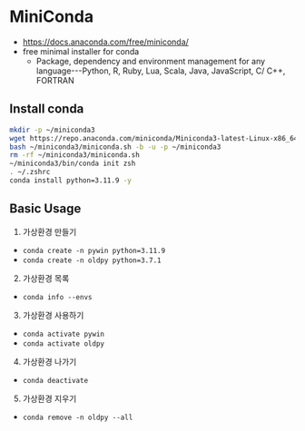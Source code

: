 # MiniConda
* https://docs.anaconda.com/free/miniconda/
* free minimal installer for conda
  * Package, dependency and environment management for any language---Python, R, Ruby, Lua, Scala, Java, JavaScript, C/ C++, FORTRAN

## Install conda
```sh
mkdir -p ~/miniconda3
wget https://repo.anaconda.com/miniconda/Miniconda3-latest-Linux-x86_64.sh -O ~/miniconda3/miniconda.sh
bash ~/miniconda3/miniconda.sh -b -u -p ~/miniconda3
rm -rf ~/miniconda3/miniconda.sh
~/miniconda3/bin/conda init zsh
. ~/.zshrc
conda install python=3.11.9 -y
```

## Basic Usage
1. 가상환경 만들기
  - `conda create -n pywin python=3.11.9`
  - `conda create -n oldpy python=3.7.1`
2. 가상환경 목록
  - `conda info --envs`
3. 가상환경 사용하기
  - `conda activate pywin`
  - `conda activate oldpy`
4. 가상환경 나가기
  - `conda deactivate`
5. 가상환경 지우기
  - `conda remove -n oldpy --all`
